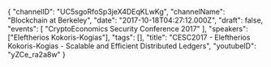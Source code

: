 {
    "channelID": "UC5sgoRfoSp3jeX4DEqKLwKg",
    "channelName": "Blockchain at Berkeley",
    "date": "2017-10-18T04:27:12.000Z",
    "draft": false,
    "events": [
        "CryptoEconomics Security Conference 2017"
    ],
    "speakers": ["Eleftherios Kokoris-Kogias"],
    "tags": [],
    "title": "CESC2017 - Eleftherios Kokoris-Kogias - Scalable and Efficient Distributed Ledgers",
    "youtubeID": "yZCe_ra2a8w"
}
